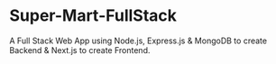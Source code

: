 # Super-Mart-FullStack
A Full Stack Web App using Node.js, Express.js &amp; MongoDB to create Backend &amp; Next.js to create Frontend.
